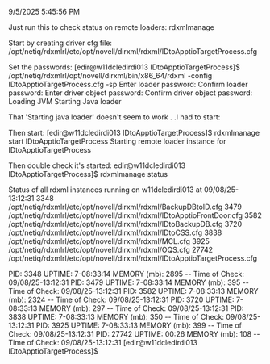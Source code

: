 9/5/2025 5:45:56 PM

Just run this to check status on remote loaders:
rdxmlmanage 

Start by creating driver cfg file:
/opt/netiq/rdxmlrl/etc/opt/novell/dirxml/rdxml/IDtoApptioTargetProcess.cfg

Set the passwords:
[edir@w11dcledirdi013 IDtoApptioTargetProcess]$ /opt/netiq/rdxmlrl/opt/novell/dirxml/bin/x86_64/rdxml -config IDtoApptioTargetProcess.cfg -sp
Enter loader password:
Confirm loader password:
Enter driver object password:
Confirm driver object password:
Loading JVM
Starting Java loader

That 'Starting java loader' doesn't seem to work . .I had to start:

Then start:
[edir@w11dcledirdi013 IDtoApptioTargetProcess]$ rdxmlmanage start IDtoApptioTargetProcess
Starting remote loader instance for IDtoApptioTargetProcess

Then double check it's started:
edir@w11dcledirdi013 IDtoApptioTargetProcess]$ rdxmlmanage status

Status of all rdxml instances running on w11dcledirdi013 at 09/08/25-13:12:31
3348 /opt/netiq/rdxmlrl/etc/opt/novell/dirxml/rdxml/BackupDBtoID.cfg
3479 /opt/netiq/rdxmlrl/etc/opt/novell/dirxml/rdxml/IDtoApptioFrontDoor.cfg
3582 /opt/netiq/rdxmlrl/etc/opt/novell/dirxml/rdxml/IDtoBackupDB.cfg
3720 /opt/netiq/rdxmlrl/etc/opt/novell/dirxml/rdxml/IDtoCSS.cfg
3838 /opt/netiq/rdxmlrl/etc/opt/novell/dirxml/rdxml/MCL.cfg
3925 /opt/netiq/rdxmlrl/etc/opt/novell/dirxml/rdxml/OQS.cfg
27742 /opt/netiq/rdxmlrl/etc/opt/novell/dirxml/rdxml/IDtoApptioTargetProcess.cfg

PID: 3348       UPTIME: 7-08:33:14      MEMORY (mb):  2895 -- Time of Check: 09/08/25-13:12:31
PID: 3479       UPTIME: 7-08:33:14      MEMORY (mb):   395 -- Time of Check: 09/08/25-13:12:31
PID: 3582       UPTIME: 7-08:33:13      MEMORY (mb):  2324 -- Time of Check: 09/08/25-13:12:31
PID: 3720       UPTIME: 7-08:33:13      MEMORY (mb):   297 -- Time of Check: 09/08/25-13:12:31
PID: 3838       UPTIME: 7-08:33:13      MEMORY (mb):   350 -- Time of Check: 09/08/25-13:12:31
PID: 3925       UPTIME: 7-08:33:13      MEMORY (mb):   399 -- Time of Check: 09/08/25-13:12:31
PID: 27742      UPTIME: 00:26   MEMORY (mb):   108 -- Time of Check: 09/08/25-13:12:31
[edir@w11dcledirdi013 IDtoApptioTargetProcess]$